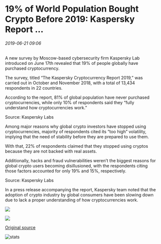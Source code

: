 # 19% of World Population Bought Crypto Before 2019: Kaspersky Report ...

###### 2019-06-21 09:06

A new survey by Moscow-based cybersecurity firm Kaspersky Lab introduced on June 17th revealed that 19% of people globally have purchased cryptocurrency.

The survey, titled “The Kaspersky Cryptocurrency Report 2019,” was carried out in October and November 2018, with a total of 13,434 respondents in 22 countries.

According to the report, 81% of global population have never purchased cryptocurrencies, while only 10% of respondents said they “fully understand how cryptocurrencies work.”

Source: Kaspersky Labs

Among major reasons why global crypto investors have stopped using cryptocurrencies, majority of respondents cited its “too high” volatility, implying that the need of stability before they are prepared to use them.

With that, 22% of respondents claimed that they stopped using cryptos because they are not backed with real assets.

Additionally, hacks and fraud vulnerabilities weren’t the biggest reasons for global crypto users becoming disillusioned, with the respondents citing those factors accounted for only 19% and 15%, respectively.

Source: Kaspersky Labs

In a press release accompanying the report, Kaspersky team noted that the adoption of crypto industry by global consumers have been slowing down due to lack a proper understanding of how cryptocurrencies work.

![](https://s3.cointelegraph.com/storage/uploads/view/59b88d83ff19770de1b799e1bf64a6c6.png)

![](https://s3.cointelegraph.com/storage/uploads/view/b29620344492b2ef76a0a13d30de0b79.png)

[Original source](https://cointelegraph.com/news/19-of-world-population-bought-crypto-before-2019-kaspersky-report)

![stats](https://c.statcounter.com/11760860/0/a89fa40b/1/ "stats")